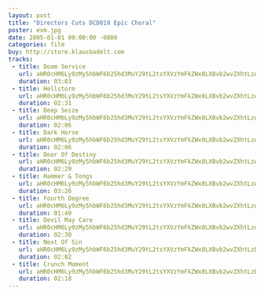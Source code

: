 ```yaml
---
layout: post
title: "Directors Cuts DCD019 Epic Choral"
poster: exm.jpg
date: 2005-01-01 00:00:00 -0800
categories: film
buy: http://store.klausbadelt.com
tracks:
 - title: Doom Service
   url: aHR0cHM6Ly9zMy5hbWF6b25hd3MuY29tL2tsYXVzYmFkZWx0LXBvb2wvZXhtLzAxIERvb20gU2VydmljZS5tcDM=
   duration: 03:03
 - title: Hellstorm
   url: aHR0cHM6Ly9zMy5hbWF6b25hd3MuY29tL2tsYXVzYmFkZWx0LXBvb2wvZXhtLzAyIEhlbGxzdG9ybS5tcDM=
   duration: 02:31
 - title: Deep Seize
   url: aHR0cHM6Ly9zMy5hbWF6b25hd3MuY29tL2tsYXVzYmFkZWx0LXBvb2wvZXhtLzAzIERlZXAgU2VpemUubXAz
   duration: 02:06
 - title: Dark Horse
   url: aHR0cHM6Ly9zMy5hbWF6b25hd3MuY29tL2tsYXVzYmFkZWx0LXBvb2wvZXhtLzA1IERhcmsgSG9yc2UubXAz
   duration: 02:06
 - title: Door Of Destiny
   url: aHR0cHM6Ly9zMy5hbWF6b25hd3MuY29tL2tsYXVzYmFkZWx0LXBvb2wvZXhtLzA2IERvb3IgT2YgRGVzdGlueS5tcDM=
   duration: 02:29
 - title: Hammer & Tongs
   url: aHR0cHM6Ly9zMy5hbWF6b25hd3MuY29tL2tsYXVzYmFkZWx0LXBvb2wvZXhtLzA3IEhhbW1lciAmIFRvbmdzLm1wMw==
   duration: 03:26
 - title: Fourth Degree
   url: aHR0cHM6Ly9zMy5hbWF6b25hd3MuY29tL2tsYXVzYmFkZWx0LXBvb2wvZXhtLzA4IEZvdXJ0aCBEZWdyZWUubXAz
   duration: 01:49
 - title: Devil May Care
   url: aHR0cHM6Ly9zMy5hbWF6b25hd3MuY29tL2tsYXVzYmFkZWx0LXBvb2wvZXhtLzA5IERldmlsIE1heSBDYXJlLm1wMw==
   duration: 02:30
 - title: Next Of Sin
   url: aHR0cHM6Ly9zMy5hbWF6b25hd3MuY29tL2tsYXVzYmFkZWx0LXBvb2wvZXhtLzEwIE5leHQgT2YgU2luLm1wMw==
   duration: 02:02
 - title: Crunch Moment
   url: aHR0cHM6Ly9zMy5hbWF6b25hd3MuY29tL2tsYXVzYmFkZWx0LXBvb2wvZXhtLzExIENydW5jaCBNb21lbnQubXAz
   duration: 02:18
---
```

